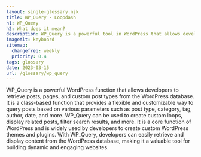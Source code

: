 ```yaml
--- 
layout: single-glossary.njk
title: WP_Query - Loopdash
h1: WP_Query
h2: What does it mean?
description: WP_Query is a powerful tool in WordPress that allows developers to retrieve and display specific content from the database based on various parameters and conditions.
imageAlt: keyboard
sitemap:
  changefreq: weekly
  priority: 0.4
tags: glossary
date: 2023-03-15
url: /glossary/wp_query
---
```


WP_Query is a powerful WordPress function that allows developers to retrieve posts, pages, and custom post types from the WordPress database. It is a class-based function that provides a flexible and customizable way to query posts based on various parameters such as post type, category, tag, author, date, and more. WP_Query can be used to create custom loops, display related posts, filter search results, and more. It is a core function of WordPress and is widely used by developers to create custom WordPress themes and plugins. With WP_Query, developers can easily retrieve and display content from the WordPress database, making it a valuable tool for building dynamic and engaging websites.
